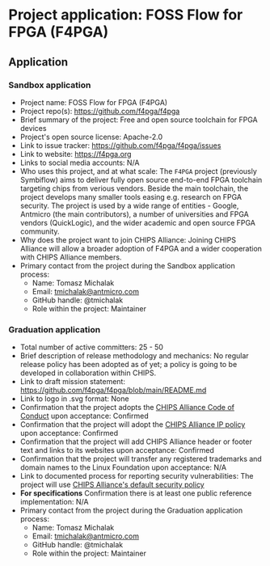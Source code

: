 # Project application: FOSS Flow for FPGA (F4PGA)

## Application

### Sandbox application

* Project name: FOSS Flow for FPGA (F4PGA)
* Project repo(s): https://github.com/f4pga/f4pga
* Brief summary of the project: Free and open source toolchain for FPGA devices
* Project's open source license: Apache-2.0
* Link to issue tracker: https://github.com/f4pga/f4pga/issues
* Link to website: https://f4pga.org
* Links to social media accounts: N/A
* Who uses this project, and at what scale: The `F4PGA` project (previously Symbiflow) aims to deliver fully open source end-to-end FPGA toolchain targeting chips from verious vendors. Beside the main toolchain, the project develops many smaller tools easing e.g. research on FPGA security.  The project is used by a wide range of entities - Google, Antmicro (the main contributors), a number of universities and FPGA vendors (QuickLogic), and the wider academic and open source FPGA community.
* Why does the project want to join CHIPS Alliance: Joining CHIPS Alliance will allow a broader adoption of F4PGA and a wider cooperation with CHIPS Alliance members.
* Primary contact from the project during the Sandbox application process:
  * Name: Tomasz Michalak
  * Email: tmichalak@antmicro.com
  * GitHub handle: @tmichalak
  * Role within the project: Maintainer

### Graduation application

* Total number of active committers: 25 - 50
* Brief description of release methodology and mechanics: No regular release policy has been adopted as of yet; a policy is going to be developed in collaboration within CHIPS.
* Link to draft mission statement: https://github.com/f4pga/f4pga/blob/main/README.md
* Link to logo in .svg format: None
* Confirmation that the project adopts the [CHIPS Alliance Code of Conduct](https://lfprojects.org/policies/code-of-conduct/) upon acceptance: Confirmed
* Confirmation that the project will adopt the [CHIPS Alliance IP policy](https://technical-charter.chipsalliance.org) upon acceptance: Confirmed
* Confirmation that the project will add CHIPS Alliance header or footer text and links to its websites upon acceptance: Confirmed
* Confirmation that the project will transfer any registered trademarks and domain names to the Linux Foundation upon acceptance: N/A
* Link to documented process for reporting security vulnerabilities: The project will use [CHIPS Alliance's default security policy](https://github.com/chipsalliance/tsc#reporting-security-vulnerabilities)
* **For specifications** Confirmation there is at least one public reference implementation: N/A
* Primary contact from the project during the Graduation application process:
  * Name: Tomasz Michalak
  * Email: tmichalak@antmicro.com
  * GitHub handle: @tmichalak
  * Role within the project: Maintainer
